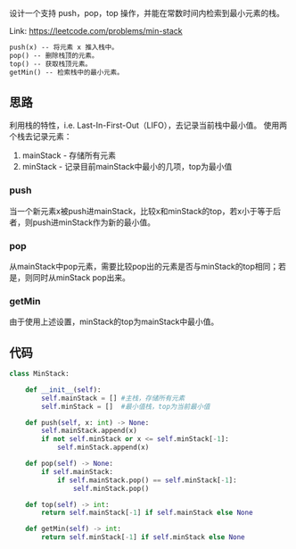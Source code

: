 设计一个支持 push，pop，top 操作，并能在常数时间内检索到最小元素的栈。

Link: https://leetcode.com/problems/min-stack

```markdown
push(x) -- 将元素 x 推入栈中。
pop() -- 删除栈顶的元素。
top() -- 获取栈顶元素。
getMin() -- 检索栈中的最小元素。
```

## 思路
利用栈的特性，i.e. Last-In-First-Out（LIFO），去记录当前栈中最小值。
使用两个栈去记录元素：
1. mainStack - 存储所有元素
2. minStack  - 记录目前mainStack中最小的几项，top为最小值

### push
当一个新元素x被push进mainStack，比较x和minStack的top，若x小于等于后者，则push进minStack作为新的最小值。

### pop
从mainStack中pop元素，需要比较pop出的元素是否与minStack的top相同；若是，则同时从minStack pop出来。

### getMin
由于使用上述设置，minStack的top为mainStack中最小值。



## 代码
```python
class MinStack:

    def __init__(self):
        self.mainStack = [] #主栈，存储所有元素
        self.minStack = []  #最小值栈，top为当前最小值

    def push(self, x: int) -> None:
        self.mainStack.append(x)
        if not self.minStack or x <= self.minStack[-1]:
            self.minStack.append(x)

    def pop(self) -> None:
        if self.mainStack:
            if self.mainStack.pop() == self.minStack[-1]:
                self.minStack.pop()

    def top(self) -> int:
        return self.mainStack[-1] if self.mainStack else None

    def getMin(self) -> int:
        return self.minStack[-1] if self.minStack else None
```
